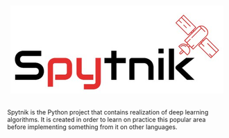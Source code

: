 <div align="center">
  <img src="https://raw.githubusercontent.com/MikhailKravets/Spytnik/master/logo.jpg"><br><br>
</div>

Spytnik is the Python project that contains realization of deep learning algorithms.
It is created in order to learn on practice this popular area before implementing
something from it on other languages.